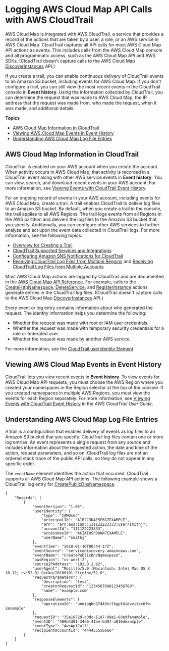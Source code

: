 # Logging AWS Cloud Map API Calls with AWS CloudTrail<a name="logging-using-cloudtrail"></a>

AWS Cloud Map is integrated with AWS CloudTrail, a service that provides a record of the actions that are taken by a user, a role, or an AWS service in AWS Cloud Map\. CloudTrail captures all API calls for most AWS Cloud Map API actions as events\. This includes calls from the AWS Cloud Map console and all programmatic access, such as the AWS Cloud Map API and AWS SDKs\. \(CloudTrail doesn't capture calls to the AWS Cloud Map [DiscoverInstances](https://docs.aws.amazon.com/cloud-map/latest/api/API_DiscoverInstances.html) API\.\) 

If you create a trail, you can enable continuous delivery of CloudTrail events to an Amazon S3 bucket, including events for AWS Cloud Map\. If you don't configure a trail, you can still view the most recent events in the CloudTrail console in **Event history**\. Using the information collected by CloudTrail, you can determine the request that was made to AWS Cloud Map, the IP address that the request was made from, who made the request, when it was made, and additional details\. 

**Topics**
+ [AWS Cloud Map Information in CloudTrail](#cloud-map-info-in-cloudtrail)
+ [Viewing AWS Cloud Map Events in Event History](#cloud-map-events-in-cloudtrail-event-history)
+ [Understanding AWS Cloud Map Log File Entries](#understanding-cloud-map-entries-in-cloudtrail)

## AWS Cloud Map Information in CloudTrail<a name="cloud-map-info-in-cloudtrail"></a>

CloudTrail is enabled on your AWS account when you create the account\. When activity occurs in AWS Cloud Map, that activity is recorded in a CloudTrail event along with other AWS service events in **Event history**\. You can view, search, and download recent events in your AWS account\. For more information, see [Viewing Events with CloudTrail Event History](https://docs.aws.amazon.com/awscloudtrail/latest/userguide/view-cloudtrail-events.html)\. 

For an ongoing record of events in your AWS account, including events for AWS Cloud Map, create a trail\. A trail enables CloudTrail to deliver log files to an Amazon S3 bucket\. By default, when you create a trail in the console, the trail applies to all AWS Regions\. The trail logs events from all Regions in the AWS partition and delivers the log files to the Amazon S3 bucket that you specify\. Additionally, you can configure other AWS services to further analyze and act upon the event data collected in CloudTrail logs\. For more information, see the following topics: 
+ [Overview for Creating a Trail](https://docs.aws.amazon.com/awscloudtrail/latest/userguide/cloudtrail-create-and-update-a-trail.html)
+ [CloudTrail Supported Services and Integrations](https://docs.aws.amazon.com/awscloudtrail/latest/userguide/cloudtrail-aws-service-specific-topics.html#cloudtrail-aws-service-specific-topics-integrations)
+ [Configuring Amazon SNS Notifications for CloudTrail](https://docs.aws.amazon.com/awscloudtrail/latest/userguide/getting_notifications_top_level.html)
+ [Receiving CloudTrail Log Files from Multiple Regions](https://docs.aws.amazon.com/awscloudtrail/latest/userguide/receive-cloudtrail-log-files-from-multiple-regions.html) and [Receiving CloudTrail Log Files from Multiple Accounts](https://docs.aws.amazon.com/awscloudtrail/latest/userguide/cloudtrail-receive-logs-from-multiple-accounts.html)

Most AWS Cloud Map actions are logged by CloudTrail and are documented in the [AWS Cloud Map API Reference](https://docs.aws.amazon.com/cloud-map/latest/api/)\. For example, calls to the [CreateHttpNamespace](https://docs.aws.amazon.com/cloud-map/latest/api/API_CreateHttpNamespace.html), [DeleteService](https://docs.aws.amazon.com/cloud-map/latest/api/API_DeleteService.html), and [RegisterInstance](https://docs.aws.amazon.com/cloud-map/latest/api/API_RegisterInstance.html) actions generate entries in the CloudTrail log files\. \(CloudTrail doesn't capture calls to the AWS Cloud Map [DiscoverInstances](https://docs.aws.amazon.com/cloud-map/latest/api/API_DiscoverInstances.html) API\.\)

Every event or log entry contains information about who generated the request\. The identity information helps you determine the following: 
+ Whether the request was made with root or IAM user credentials\.
+ Whether the request was made with temporary security credentials for a role or federated user\.
+ Whether the request was made by another AWS service\.

For more information, see the [CloudTrail userIdentity Element](https://docs.aws.amazon.com/awscloudtrail/latest/userguide/cloudtrail-event-reference-user-identity.html)\.

## Viewing AWS Cloud Map Events in Event History<a name="cloud-map-events-in-cloudtrail-event-history"></a>

CloudTrail lets you view recent events in **Event history**\. To view events for AWS Cloud Map API requests, you must choose the AWS Region where you created your namespaces in the Region selector at the top of the console\. If you created namespaces in multiple AWS Regions, you must view the events for each Region separately\. For more information, see [Viewing Events with CloudTrail Event History](https://docs.aws.amazon.com/awscloudtrail/latest/userguide/view-cloudtrail-events.html) in the *AWS CloudTrail User Guide*\.

## Understanding AWS Cloud Map Log File Entries<a name="understanding-cloud-map-entries-in-cloudtrail"></a>

A trail is a configuration that enables delivery of events as log files to an Amazon S3 bucket that you specify\. CloudTrail log files contain one or more log entries\. An event represents a single request from any source and includes information about the requested action, the date and time of the action, request parameters, and so on\. CloudTrail log files are not an ordered stack trace of the public API calls, so they do not appear in any specific order\. 

The `eventName` element identifies the action that occurred\. CloudTrail supports all AWS Cloud Map API actions\. The following example shows a CloudTrail log entry for [CreatePublicDnsNamespace](https://docs.aws.amazon.com/cloud-map/latest/api/API_CreatePublicDnsNamespace.html)\.

```
{
    "Records": [
        {
            "eventVersion": "1.05",
            "userIdentity": {
                "type": "IAMUser",
                "principalId": "A1B2C3D4E5F6G7EXAMPLE",
                "arn": "arn:aws:iam::111122223333:user/smithj",
                "accountId": "111122223333",
                "accessKeyId": "AKIAIOSFODNN7EXAMPLE",
                "userName": "smithj"
            },
            "eventTime": "2018-01-16T00:44:17Z",
            "eventSource": "servicediscovery.amazonaws.com",
            "eventName": "CreatePublicDnsNamespace",
            "awsRegion": "us-west-2",
            "sourceIPAddress": "192.0.2.92",
            "userAgent": "Mozilla/5.0 (Macintosh; Intel Mac OS X 10.12; rv:52.0) Gecko/20100101 Firefox/52.0",
            "requestParameters": {
                "description": "test",
                "creatorRequestId": "1234567890123456789",
                "name": "example.com"
            },
            "responseElements": {
                "operationId": "unmipghn37443trlkgpf4idvvitec6fw-2example"
            },
            "requestID": "35e1872d-c0dc-11e7-99e1-03e9fexample",
            "eventID": "409b4d91-34e6-41ee-bd97-a816dexample",
            "eventType": "AwsApiCall",
            "recipientAccountId": "444455556666"
        }
    ]
}
```